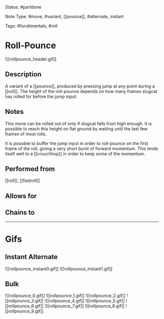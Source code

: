 Status: #partdone

Note Type: #move, #variant, [[pounce]], #alternate, instant

Tags: #fundimentals, #roll 

# Roll-Pounce
![[rollpounce_header.gif]]
## Description
A variant of a [[pounce]], produced by pressing jump at any point during a [[roll]]. The height of the roll-pounce depends on how many frames slugcat has rolled for before the jump input.

## Notes
This move can be rolled out of only if slugcat falls from high enough. It is possible to reach this height on flat ground by waiting until the last few frames of most rolls.

It is possible to buffer the jump input in order to roll-pounce on the first frame of the roll, giving a very short burst of forward momentum. This lends itself well to a [[crouchhop]] in order to keep some of the momentum.

## Performed from
[[roll]], [[fastroll]]

## Allows for


## Chains to


___
# Gifs
## Instant Alternate
![[rollpounce_instant0.gif]]
![[rollpounce_instant1.gif]]
## Bulk
![[rollpounce_0.gif]]
![[rollpounce_1.gif]]
![[rollpounce_2.gif]]
![[rollpounce_3.gif]]
![[rollpounce_4.gif]]
![[rollpounce_5.gif]]
![[rollpounce_6.gif]]
![[rollpounce_7.gif]]
![[rollpounce_8.gif]]
![[rollpounce_9.gif]]